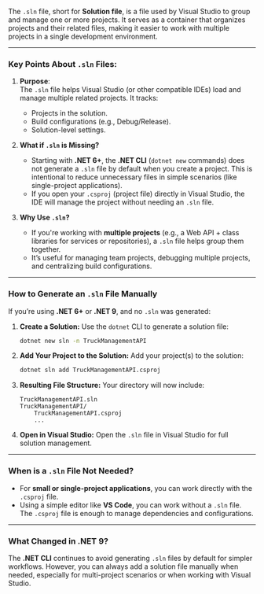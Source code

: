 The `.sln` file, short for **Solution file**, is a file used by Visual Studio to group and manage one or more projects. It serves as a container that organizes projects and their related files, making it easier to work with multiple projects in a single development environment.

---

### **Key Points About `.sln` Files:**

1. **Purpose**:  
   The `.sln` file helps Visual Studio (or other compatible IDEs) load and manage multiple related projects. It tracks:
   - Projects in the solution.
   - Build configurations (e.g., Debug/Release).
   - Solution-level settings.

2. **What if `.sln` is Missing?**  
   - Starting with **.NET 6+**, the **.NET CLI** (`dotnet new` commands) does not generate a `.sln` file by default when you create a project. This is intentional to reduce unnecessary files in simple scenarios (like single-project applications).
   - If you open your `.csproj` (project file) directly in Visual Studio, the IDE will manage the project without needing an `.sln` file.

3. **Why Use `.sln`?**
   - If you're working with **multiple projects** (e.g., a Web API + class libraries for services or repositories), a `.sln` file helps group them together.
   - It’s useful for managing team projects, debugging multiple projects, and centralizing build configurations.

---

### **How to Generate an `.sln` File Manually**

If you’re using **.NET 6+** or **.NET 9**, and no `.sln` was generated:

1. **Create a Solution:**
   Use the `dotnet` CLI to generate a solution file:
   ```bash
   dotnet new sln -n TruckManagementAPI
   ```

2. **Add Your Project to the Solution:**
   Add your project(s) to the solution:
   ```bash
   dotnet sln add TruckManagementAPI.csproj
   ```

3. **Resulting File Structure:**
   Your directory will now include:
   ```
   TruckManagementAPI.sln
   TruckManagementAPI/
       TruckManagementAPI.csproj
       ...
   ```

4. **Open in Visual Studio:**
   Open the `.sln` file in Visual Studio for full solution management.

---

### **When is a `.sln` File Not Needed?**
- For **small or single-project applications**, you can work directly with the `.csproj` file.
- Using a simple editor like **VS Code**, you can work without a `.sln` file. The `.csproj` file is enough to manage dependencies and configurations.

---

### **What Changed in .NET 9?**
The **.NET CLI** continues to avoid generating `.sln` files by default for simpler workflows. However, you can always add a solution file manually when needed, especially for multi-project scenarios or when working with Visual Studio.


